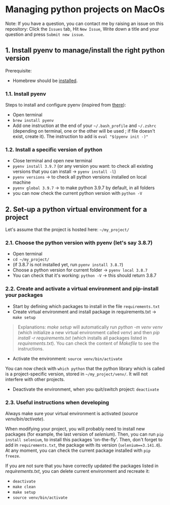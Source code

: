 # Managing python projects on MacOs


Note: 
If you have a question, you can contact me by raising an issue on this repository: Click the `Issues` tab, Hit `New Issue`, Write down a title and your question and press `Submit new issue`.


## 1. Install pyenv to manage/install the right python version

Prerequisite:
- Homebrew should be [installed](https://brew.sh/).

### 1.1. Install pyenv

Steps to install and configure pyenv (inspired from [there](https://medium.com/@hanpark/setting-up-python-virtual-development-environment-using-pyenv-and-pyenv-virtualenv-on-mac-4458de2b1f3d)):
- Open terminal
- `brew install pyenv`
- Add one instruction at the end of your `~/.bash_profile` and `~/.zshrc` (depending on terminal, one or the other will be used ; if file doesn't exist, create it). The instruction to add is `eval "$(pyenv init -)"`

### 1.2. Install a specific version of python

- Close terminal and open new terminal
- `pyenv install 3.9.7` (or any version you want: to check all existing versions that you can install -> `pyenv install -l`)
- `pyenv versions` -> to check all python versions installed on local machine
- `pyenv global 3.9.7` -> to make python 3.9.7 by default, in all folders
- you can now check the current python version with `python -V`

## 2. Set-up a python virtual environment for a project

Let's assume that the project is hosted here: `~/my_project/`

### 2.1. Choose the python version with pyenv (let's say 3.8.7)
- Open terminal
- `cd ~/my_project/`
- (if 3.8.7 is not installed yet, run `pyenv install 3.8.7`)
- Choose a python version for current folder -> `pyenv local 3.8.7`
- You can check that it's working: `python -V` -> this should return 3.8.7

### 2.2. Create and activate a virtual environment and pip-install your packages
- Start by defining which packages to install in the file `requirements.txt`
- Create virtual environment and install package in requirements.txt -> `make setup`

> Explanations: *make setup* will automatically run *python -m venv venv* (which initialize a new virtual environment called *venv*) and then *pip install -r requirements.txt* (which installs all packages listed in *requirements.txt*). You can check the content of *Makefile* to see the instructions.

- Activate the environment: `source venv/bin/activate`

You can now check with `which python` that the python library which is called is a project-specific version, stored in `~/my_project/venv/`. It will not interfere with other projects.

- Deactivate the environment, when you quit/switch project: `deactivate`

### 2.3. Useful instructions when developing

Always make sure your virtual environment is activated (*source venv/bin/activate*).

When modifying your project, you will probably need to install new packages (for example, the last version of *selenium*).
Then, you can run `pip install selenium`, to install this packages 'on-the-fly'.
Then, don't forget to add in `requirements.txt`, the package with its version (`selenium==3.141.0`).
At any moment, you can check the current package installed with `pip freeze`.

If you are not sure that you have correctly updated the packages listed in *requirements.txt*, you can delete current environment and recreate it:
- `deactivate`
- `make clean`
- `make setup`
- `source venv/bin/activate`
